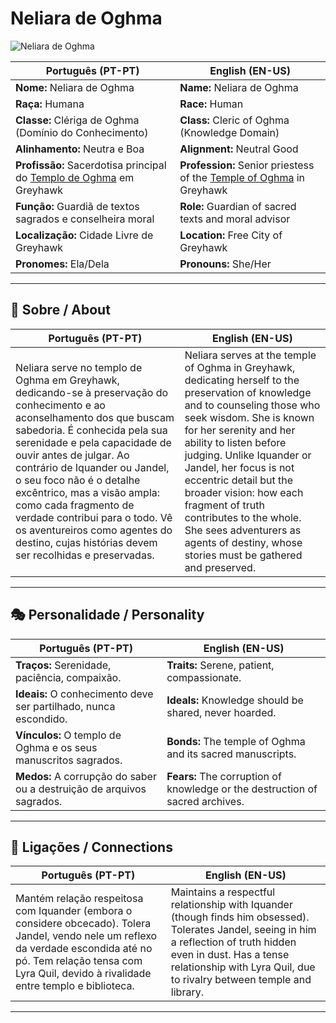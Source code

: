 # Neliara de Oghma

![Neliara de Oghma](assets/npc/npc_blank.png)

| **Português (PT-PT)** | **English (EN-US)** |
| --------------------- | ------------------- |
| **Nome:** Neliara de Oghma | **Name:** Neliara de Oghma |
| **Raça:** Humana | **Race:** Human |
| **Classe:** Clériga de Oghma (Domínio do Conhecimento) | **Class:** Cleric of Oghma (Knowledge Domain) |
| **Alinhamento:** Neutra e Boa | **Alignment:** Neutral Good |
| **Profissão:** Sacerdotisa principal do [Templo de Oghma](temple_of_oghma.md) em Greyhawk | **Profession:** Senior priestess of the [Temple of Oghma](temple_of_oghma.md) in Greyhawk |
| **Função:** Guardiã de textos sagrados e conselheira moral | **Role:** Guardian of sacred texts and moral advisor |
| **Localização:** Cidade Livre de Greyhawk | **Location:** Free City of Greyhawk |
| **Pronomes:** Ela/Dela | **Pronouns:** She/Her |

---

## 📖 Sobre / About

| **Português (PT-PT)** | **English (EN-US)** |
| --------------------- | ------------------- |
| Neliara serve no templo de Oghma em Greyhawk, dedicando-se à preservação do conhecimento e ao aconselhamento dos que buscam sabedoria. É conhecida pela sua serenidade e pela capacidade de ouvir antes de julgar. Ao contrário de Iquander ou Jandel, o seu foco não é o detalhe excêntrico, mas a visão ampla: como cada fragmento de verdade contribui para o todo. Vê os aventureiros como agentes do destino, cujas histórias devem ser recolhidas e preservadas. | Neliara serves at the temple of Oghma in Greyhawk, dedicating herself to the preservation of knowledge and to counseling those who seek wisdom. She is known for her serenity and her ability to listen before judging. Unlike Iquander or Jandel, her focus is not eccentric detail but the broader vision: how each fragment of truth contributes to the whole. She sees adventurers as agents of destiny, whose stories must be gathered and preserved. |

---

## 🎭 Personalidade / Personality

| **Português (PT-PT)** | **English (EN-US)** |
| --------------------- | ------------------- |
| **Traços:** Serenidade, paciência, compaixão. | **Traits:** Serene, patient, compassionate. |
| **Ideais:** O conhecimento deve ser partilhado, nunca escondido. | **Ideals:** Knowledge should be shared, never hoarded. |
| **Vínculos:** O templo de Oghma e os seus manuscritos sagrados. | **Bonds:** The temple of Oghma and its sacred manuscripts. |
| **Medos:** A corrupção do saber ou a destruição de arquivos sagrados. | **Fears:** The corruption of knowledge or the destruction of sacred archives. |

---

## 🔗 Ligações / Connections

| **Português (PT-PT)**                                                                                                                                                                                                      | **English (EN-US)**                                                                                                                                                                                                                           |
| -------------------------------------------------------------------------------------------------------------------------------------------------------------------------------------------------------------------------- | --------------------------------------------------------------------------------------------------------------------------------------------------------------------------------------------------------------------------------------------- |
| Mantém relação respeitosa com Iquander (embora o considere obcecado). Tolera Jandel, vendo nele um reflexo da verdade escondida até no pó. Tem relação tensa com Lyra Quil, devido à rivalidade entre templo e biblioteca. | Maintains a respectful relationship with Iquander (though finds him obsessed). Tolerates Jandel, seeing in him a reflection of truth hidden even in dust. Has a tense relationship with Lyra Quil, due to rivalry between temple and library. |

---

